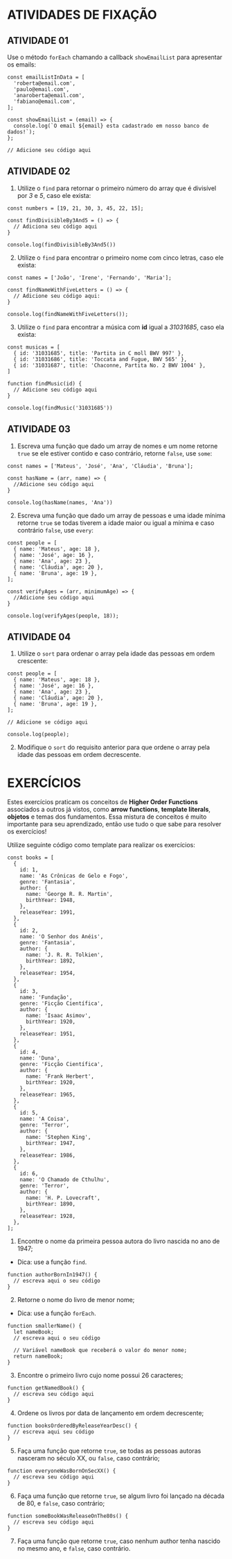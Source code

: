 # ATIVIDADES DE FIXAÇÃO

## ATIVIDADE 01

Use o método `forEach` chamando a callback `showEmailList` para apresentar os emails:

```
const emailListInData = [
  'roberta@email.com',
  'paulo@email.com',
  'anaroberta@email.com',
  'fabiano@email.com',
];

const showEmailList = (email) => {
  console.log(`O email ${email} esta cadastrado em nosso banco de dados!`);
};

// Adicione seu código aqui
```

## ATIVIDADE 02

1. Utilize o `find` para retornar o primeiro número do array que é divisível por _3_ e _5_, caso ele exista:

```
const numbers = [19, 21, 30, 3, 45, 22, 15];

const findDivisibleBy3And5 = () => {
  // Adiciona seu código aqui
}

console.log(findDivisibleBy3And5())
```

2. Utilize o `find` para encontrar o primeiro nome com cinco letras, caso ele exista:

```
const names = ['João', 'Irene', 'Fernando', 'Maria'];

const findNameWithFiveLetters = () => {
  // Adicione seu código aqui:
}

console.log(findNameWithFiveLetters());
```

3. Utilize o `find` para encontrar a música com **id** igual a _31031685_, caso ela exista:

```
const musicas = [
  { id: '31031685', title: 'Partita in C moll BWV 997' },
  { id: '31031686', title: 'Toccata and Fugue, BWV 565' },
  { id: '31031687', title: 'Chaconne, Partita No. 2 BWV 1004' },
]

function findMusic(id) {
  // Adicione seu código aqui
}

console.log(findMusic('31031685'))
```

## ATIVIDADE 03

1. Escreva uma função que dado um array de nomes e um nome retorne `true` se ele estiver contido e caso contrário, retorne `false`, use `some`:

```
const names = ['Mateus', 'José', 'Ana', 'Cláudia', 'Bruna'];

const hasName = (arr, name) => {
  //Adicione seu código aqui
}

console.log(hasName(names, 'Ana'))
```

2. Escreva uma função que dado um array de pessoas e uma idade mínima retorne `true` se todas tiverem a idade maior ou igual a mínima e caso contrário `false`, use `every`:

```
const people = [
  { name: 'Mateus', age: 18 },
  { name: 'José', age: 16 },
  { name: 'Ana', age: 23 },
  { name: 'Cláudia', age: 20 },
  { name: 'Bruna', age: 19 },
];

const verifyAges = (arr, minimumAge) => {
  //Adicione seu código aqui
}

console.log(verifyAges(people, 18));
```

## ATIVIDADE 04

1. Utilize o `sort` para ordenar o array pela idade das pessoas em ordem crescente:

```
const people = [
  { name: 'Mateus', age: 18 },
  { name: 'José', age: 16 },
  { name: 'Ana', age: 23 },
  { name: 'Cláudia', age: 20 },
  { name: 'Bruna', age: 19 },
];

// Adicione se código aqui

console.log(people);
```

2. Modifique o `sort` do requisito anterior para que ordene o array pela idade das pessoas em ordem decrescente.

# EXERCÍCIOS

Estes exercícios praticam os conceitos de **Higher Order Functions** associados a outros já vistos, como **arrow functions**, **template literals**, **objetos** e temas dos fundamentos. Essa mistura de conceitos é muito importante para seu aprendizado, então use tudo o que sabe para resolver os exercícios!

Utilize seguinte código como template para realizar os exercícios:

```
const books = [
  {
    id: 1,
    name: 'As Crônicas de Gelo e Fogo',
    genre: 'Fantasia',
    author: {
      name: 'George R. R. Martin',
      birthYear: 1948,
    },
    releaseYear: 1991,
  },
  {
    id: 2,
    name: 'O Senhor dos Anéis',
    genre: 'Fantasia',
    author: {
      name: 'J. R. R. Tolkien',
      birthYear: 1892,
    },
    releaseYear: 1954,
  },
  {
    id: 3,
    name: 'Fundação',
    genre: 'Ficção Científica',
    author: {
      name: 'Isaac Asimov',
      birthYear: 1920,
    },
    releaseYear: 1951,
  },
  {
    id: 4,
    name: 'Duna',
    genre: 'Ficção Científica',
    author: {
      name: 'Frank Herbert',
      birthYear: 1920,
    },
    releaseYear: 1965,
  },
  {
    id: 5,
    name: 'A Coisa',
    genre: 'Terror',
    author: {
      name: 'Stephen King',
      birthYear: 1947,
    },
    releaseYear: 1986,
  },
  {
    id: 6,
    name: 'O Chamado de Cthulhu',
    genre: 'Terror',
    author: {
      name: 'H. P. Lovecraft',
      birthYear: 1890,
    },
    releaseYear: 1928,
  },
];
```

1. Encontre o nome da primeira pessoa autora do livro nascida no ano de 1947;

- Dica: use a função `find`.

```
function authorBornIn1947() {
  // escreva aqui o seu código
}
```

2. Retorne o nome do livro de menor nome;

- Dica: use a função `forEach`.

```
function smallerName() {
  let nameBook;
  // escreva aqui o seu código

  // Variável nameBook que receberá o valor do menor nome;
  return nameBook;
}
```

3. Encontre o primeiro livro cujo nome possui 26 caracteres;

```
function getNamedBook() {
  // escreva seu código aqui
}
```

4. Ordene os livros por data de lançamento em ordem decrescente;

```
function booksOrderedByReleaseYearDesc() {
  // escreva aqui seu código
}
```

5. Faça uma função que retorne `true`, se todas as pessoas autoras nasceram no século XX, ou `false`, caso contrário;

```
function everyoneWasBornOnSecXX() {
  // escreva seu código aqui
}
```

6. Faça uma função que retorne `true`, se algum livro foi lançado na década de 80, e `false`, caso contrário;

```
function someBookWasReleaseOnThe80s() {
  // escreva seu código aqui
}
```

7. Faça uma função que retorne `true`, caso nenhum author tenha nascido no mesmo ano, e `false`, caso contrário.
